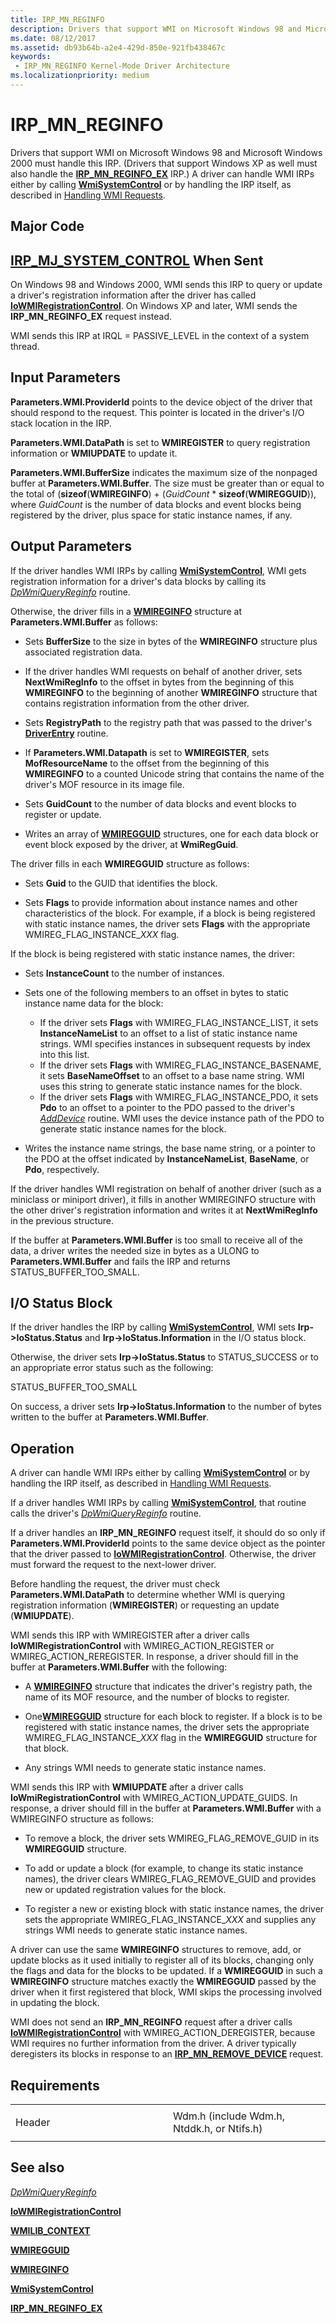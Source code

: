 ```yaml
---
title: IRP_MN_REGINFO
description: Drivers that support WMI on Microsoft Windows 98 and Microsoft Windows 2000 must handle this IRP.
ms.date: 08/12/2017
ms.assetid: db93b64b-a2e4-429d-850e-921fb438467c
keywords:
 - IRP_MN_REGINFO Kernel-Mode Driver Architecture
ms.localizationpriority: medium
---
```


# IRP\_MN\_REGINFO


Drivers that support WMI on Microsoft Windows 98 and Microsoft Windows 2000 must handle this IRP. (Drivers that support Windows XP as well must also handle the [**IRP\_MN\_REGINFO\_EX**](irp-mn-reginfo-ex.md) IRP.) A driver can handle WMI IRPs either by calling [**WmiSystemControl**](https://docs.microsoft.com/windows-hardware/drivers/ddi/content/wmilib/nf-wmilib-wmisystemcontrol) or by handling the IRP itself, as described in [Handling WMI Requests](https://docs.microsoft.com/windows-hardware/drivers/kernel/handling-wmi-requests).

Major Code
----------

[**IRP\_MJ\_SYSTEM\_CONTROL**](irp-mj-system-control.md)
When Sent
---------

On Windows 98 and Windows 2000, WMI sends this IRP to query or update a driver's registration information after the driver has called [**IoWMIRegistrationControl**](https://docs.microsoft.com/windows-hardware/drivers/ddi/content/wdm/nf-wdm-iowmiregistrationcontrol). On Windows XP and later, WMI sends the **IRP\_MN\_REGINFO\_EX** request instead.

WMI sends this IRP at IRQL = PASSIVE\_LEVEL in the context of a system thread.

## Input Parameters


**Parameters.WMI.ProviderId** points to the device object of the driver that should respond to the request. This pointer is located in the driver's I/O stack location in the IRP.

**Parameters.WMI.DataPath** is set to **WMIREGISTER** to query registration information or **WMIUPDATE** to update it.

**Parameters.WMI.BufferSize** indicates the maximum size of the nonpaged buffer at **Parameters.WMI.Buffer**. The size must be greater than or equal to the total of (**sizeof**(**WMIREGINFO**) + (*GuidCount* \* **sizeof**(**WMIREGGUID**)), where *GuidCount* is the number of data blocks and event blocks being registered by the driver, plus space for static instance names, if any.

## Output Parameters


If the driver handles WMI IRPs by calling [**WmiSystemControl**](https://docs.microsoft.com/windows-hardware/drivers/ddi/content/wmilib/nf-wmilib-wmisystemcontrol), WMI gets registration information for a driver's data blocks by calling its [*DpWmiQueryReginfo*](https://docs.microsoft.com/windows-hardware/drivers/ddi/content/wmilib/nc-wmilib-wmi_query_reginfo_callback) routine.

Otherwise, the driver fills in a [**WMIREGINFO**](https://docs.microsoft.com/windows-hardware/drivers/ddi/content/wmistr/ns-wmistr-wmireginfow) structure at **Parameters.WMI.Buffer** as follows:

-   Sets **BufferSize** to the size in bytes of the **WMIREGINFO** structure plus associated registration data.

-   If the driver handles WMI requests on behalf of another driver, sets **NextWmiRegInfo** to the offset in bytes from the beginning of this **WMIREGINFO** to the beginning of another **WMIREGINFO** structure that contains registration information from the other driver.

-   Sets **RegistryPath** to the registry path that was passed to the driver's [**DriverEntry**](https://docs.microsoft.com/windows-hardware/drivers/ddi/content/wdm/nc-wdm-driver_initialize) routine.

-   If **Parameters.WMI.Datapath** is set to **WMIREGISTER**, sets **MofResourceName** to the offset from the beginning of this **WMIREGINFO** to a counted Unicode string that contains the name of the driver's MOF resource in its image file.

-   Sets **GuidCount** to the number of data blocks and event blocks to register or update.

-   Writes an array of [**WMIREGGUID**](https://docs.microsoft.com/windows-hardware/drivers/ddi/content/wmistr/ns-wmistr-wmiregguidw) structures, one for each data block or event block exposed by the driver, at **WmiRegGuid**.

The driver fills in each **WMIREGGUID** structure as follows:

-   Sets **Guid** to the GUID that identifies the block.

-   Sets **Flags** to provide information about instance names and other characteristics of the block. For example, if a block is being registered with static instance names, the driver sets **Flags** with the appropriate WMIREG\_FLAG\_INSTANCE\_*XXX* flag.

If the block is being registered with static instance names, the driver:

-   Sets **InstanceCount** to the number of instances.

-   Sets one of the following members to an offset in bytes to static instance name data for the block:
    -   If the driver sets **Flags** with WMIREG\_FLAG\_INSTANCE\_LIST, it sets **InstanceNameList** to an offset to a list of static instance name strings. WMI specifies instances in subsequent requests by index into this list.
    -   If the driver sets **Flags** with WMIREG\_FLAG\_INSTANCE\_BASENAME, it sets **BaseNameOffset** to an offset to a base name string. WMI uses this string to generate static instance names for the block.
    -   If the driver sets **Flags** with WMIREG\_FLAG\_INSTANCE\_PDO, it sets **Pdo** to an offset to a pointer to the PDO passed to the driver's [*AddDevice*](https://docs.microsoft.com/windows-hardware/drivers/ddi/content/wdm/nc-wdm-driver_add_device) routine. WMI uses the device instance path of the PDO to generate static instance names for the block.
-   Writes the instance name strings, the base name string, or a pointer to the PDO at the offset indicated by **InstanceNameList**, **BaseName**, or **Pdo**, respectively.

If the driver handles WMI registration on behalf of another driver (such as a miniclass or miniport driver), it fills in another WMIREGINFO structure with the other driver's registration information and writes it at **NextWmiRegInfo** in the previous structure.

If the buffer at **Parameters.WMI.Buffer** is too small to receive all of the data, a driver writes the needed size in bytes as a ULONG to **Parameters.WMI.Buffer** and fails the IRP and returns STATUS\_BUFFER\_TOO\_SMALL.

## I/O Status Block


If the driver handles the IRP by calling [**WmiSystemControl**](https://docs.microsoft.com/windows-hardware/drivers/ddi/content/wmilib/nf-wmilib-wmisystemcontrol), WMI sets **Irp-&gt;IoStatus.Status** and **Irp-&gt;IoStatus.Information** in the I/O status block.

Otherwise, the driver sets **Irp-&gt;IoStatus.Status** to STATUS\_SUCCESS or to an appropriate error status such as the following:

STATUS\_BUFFER\_TOO\_SMALL

On success, a driver sets **Irp-&gt;IoStatus.Information** to the number of bytes written to the buffer at **Parameters.WMI.Buffer**.

Operation
---------

A driver can handle WMI IRPs either by calling [**WmiSystemControl**](https://docs.microsoft.com/windows-hardware/drivers/ddi/content/wmilib/nf-wmilib-wmisystemcontrol) or by handling the IRP itself, as described in [Handling WMI Requests](https://docs.microsoft.com/windows-hardware/drivers/kernel/handling-wmi-requests).

If a driver handles WMI IRPs by calling [**WmiSystemControl**](https://docs.microsoft.com/windows-hardware/drivers/ddi/content/wmilib/nf-wmilib-wmisystemcontrol), that routine calls the driver's [*DpWmiQueryReginfo*](https://docs.microsoft.com/windows-hardware/drivers/ddi/content/wmilib/nc-wmilib-wmi_query_reginfo_callback) routine.

If a driver handles an **IRP\_MN\_REGINFO** request itself, it should do so only if **Parameters.WMI.ProviderId** points to the same device object as the pointer that the driver passed to [**IoWMIRegistrationControl**](https://docs.microsoft.com/windows-hardware/drivers/ddi/content/wdm/nf-wdm-iowmiregistrationcontrol). Otherwise, the driver must forward the request to the next-lower driver.

Before handling the request, the driver must check **Parameters.WMI.DataPath** to determine whether WMI is querying registration information (**WMIREGISTER**) or requesting an update (**WMIUPDATE**).

WMI sends this IRP with WMIREGISTER after a driver calls **IoWMIRegistrationControl** with WMIREG\_ACTION\_REGISTER or WMIREG\_ACTION\_REREGISTER. In response, a driver should fill in the buffer at **Parameters.WMI.Buffer** with the following:

-   A [**WMIREGINFO**](https://docs.microsoft.com/windows-hardware/drivers/ddi/content/wmistr/ns-wmistr-wmireginfow) structure that indicates the driver's registry path, the name of its MOF resource, and the number of blocks to register.

-   One[**WMIREGGUID**](https://docs.microsoft.com/windows-hardware/drivers/ddi/content/wmistr/ns-wmistr-wmiregguidw) structure for each block to register. If a block is to be registered with static instance names, the driver sets the appropriate WMIREG\_FLAG\_INSTANCE\_*XXX* flag in the **WMIREGGUID** structure for that block.

-   Any strings WMI needs to generate static instance names.

WMI sends this IRP with **WMIUPDATE** after a driver calls **IoWmiRegistrationControl** with WMIREG\_ACTION\_UPDATE\_GUIDS. In response, a driver should fill in the buffer at **Parameters.WMI.Buffer** with a WMIREGINFO structure as follows:

-   To remove a block, the driver sets WMIREG\_FLAG\_REMOVE\_GUID in its **WMIREGGUID** structure.

-   To add or update a block (for example, to change its static instance names), the driver clears WMIREG\_FLAG\_REMOVE\_GUID and provides new or updated registration values for the block.

-   To register a new or existing block with static instance names, the driver sets the appropriate WMIREG\_FLAG\_INSTANCE\_*XXX* and supplies any strings WMI needs to generate static instance names.

A driver can use the same **WMIREGINFO** structures to remove, add, or update blocks as it used initially to register all of its blocks, changing only the flags and data for the blocks to be updated. If a **WMIREGGUID** in such a **WMIREGINFO** structure matches exactly the **WMIREGGUID** passed by the driver when it first registered that block, WMI skips the processing involved in updating the block.

WMI does not send an **IRP\_MN\_REGINFO** request after a driver calls [**IoWMIRegistrationControl**](https://docs.microsoft.com/windows-hardware/drivers/ddi/content/wdm/nf-wdm-iowmiregistrationcontrol) with WMIREG\_ACTION\_DEREGISTER, because WMI requires no further information from the driver. A driver typically deregisters its blocks in response to an [**IRP\_MN\_REMOVE\_DEVICE**](irp-mn-remove-device.md) request.

Requirements
------------

<table>
<colgroup>
<col width="50%" />
<col width="50%" />
</colgroup>
<tbody>
<tr class="odd">
<td><p>Header</p></td>
<td>Wdm.h (include Wdm.h, Ntddk.h, or Ntifs.h)</td>
</tr>
</tbody>
</table>

## See also


[*DpWmiQueryReginfo*](https://docs.microsoft.com/windows-hardware/drivers/ddi/content/wmilib/nc-wmilib-wmi_query_reginfo_callback)

[**IoWMIRegistrationControl**](https://docs.microsoft.com/windows-hardware/drivers/ddi/content/wdm/nf-wdm-iowmiregistrationcontrol)

[**WMILIB\_CONTEXT**](https://docs.microsoft.com/windows-hardware/drivers/ddi/content/wmilib/ns-wmilib-_wmilib_context)

[**WMIREGGUID**](https://docs.microsoft.com/windows-hardware/drivers/ddi/content/wmistr/ns-wmistr-wmiregguidw)

[**WMIREGINFO**](https://docs.microsoft.com/windows-hardware/drivers/ddi/content/wmistr/ns-wmistr-wmireginfow)

[**WmiSystemControl**](https://docs.microsoft.com/windows-hardware/drivers/ddi/content/wmilib/nf-wmilib-wmisystemcontrol)

[**IRP\_MN\_REGINFO\_EX**](irp-mn-reginfo-ex.md)

 

 




